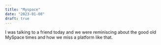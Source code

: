 ```yaml
---
title: "Myspace"
date: "2023-01-08"
draft: true
---
```


I was talking to a friend today and we were reminiscing about the good old MySpace times and how we miss a platform like that.